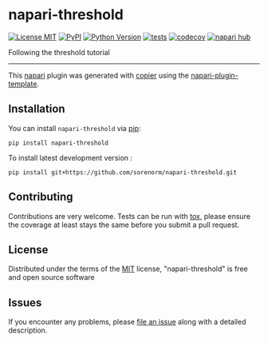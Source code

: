 # napari-threshold

[![License MIT](https://img.shields.io/pypi/l/napari-threshold.svg?color=green)](https://github.com/sorenorm/napari-threshold/raw/main/LICENSE)
[![PyPI](https://img.shields.io/pypi/v/napari-threshold.svg?color=green)](https://pypi.org/project/napari-threshold)
[![Python Version](https://img.shields.io/pypi/pyversions/napari-threshold.svg?color=green)](https://python.org)
[![tests](https://github.com/sorenorm/napari-threshold/workflows/tests/badge.svg)](https://github.com/sorenorm/napari-threshold/actions)
[![codecov](https://codecov.io/gh/sorenorm/napari-threshold/branch/main/graph/badge.svg)](https://codecov.io/gh/sorenorm/napari-threshold)
[![napari hub](https://img.shields.io/endpoint?url=https://api.napari-hub.org/shields/napari-threshold)](https://napari-hub.org/plugins/napari-threshold)

Following the threshold tutorial

----------------------------------

This [napari] plugin was generated with [copier] using the [napari-plugin-template].

<!--
Don't miss the full getting started guide to set up your new package:
https://github.com/napari/napari-plugin-template#getting-started

and review the napari docs for plugin developers:
https://napari.org/stable/plugins/index.html
-->

## Installation

You can install `napari-threshold` via [pip]:

    pip install napari-threshold



To install latest development version :

    pip install git+https://github.com/sorenorm/napari-threshold.git


## Contributing

Contributions are very welcome. Tests can be run with [tox], please ensure
the coverage at least stays the same before you submit a pull request.

## License

Distributed under the terms of the [MIT] license,
"napari-threshold" is free and open source software

## Issues

If you encounter any problems, please [file an issue] along with a detailed description.

[napari]: https://github.com/napari/napari
[copier]: https://copier.readthedocs.io/en/stable/
[@napari]: https://github.com/napari
[MIT]: http://opensource.org/licenses/MIT
[BSD-3]: http://opensource.org/licenses/BSD-3-Clause
[GNU GPL v3.0]: http://www.gnu.org/licenses/gpl-3.0.txt
[GNU LGPL v3.0]: http://www.gnu.org/licenses/lgpl-3.0.txt
[Apache Software License 2.0]: http://www.apache.org/licenses/LICENSE-2.0
[Mozilla Public License 2.0]: https://www.mozilla.org/media/MPL/2.0/index.txt
[napari-plugin-template]: https://github.com/napari/napari-plugin-template

[file an issue]: https://github.com/sorenorm/napari-threshold/issues

[napari]: https://github.com/napari/napari
[tox]: https://tox.readthedocs.io/en/latest/
[pip]: https://pypi.org/project/pip/
[PyPI]: https://pypi.org/
